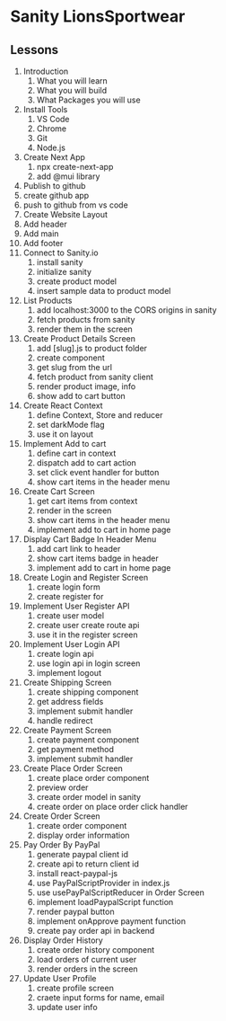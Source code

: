 # Sanity LionsSportwear

## Lessons

1.  Introduction
    1. What you will learn
    2. What you will build
    3. What Packages you will use
2.  Install Tools
    1. VS Code
    2. Chrome
    3. Git
    4. Node.js
3.  Create Next App
    1. npx create-next-app
    2. add @mui library
4.  Publish to github
5.  create github app
6.  push to github from vs code
7.  Create Website Layout
8.  Add header
9.  Add main
10. Add footer
11. Connect to Sanity.io
    1. install sanity
    2. initialize sanity
    3. create product model
    4. insert sample data to product model
12. List Products
    1. add localhost:3000 to the CORS origins in sanity
    2. fetch products from sanity
    3. render them in the screen
13. Create Product Details Screen
    1. add [slug].js to product folder
    2. create component
    3. get slug from the url
    4. fetch product from sanity client
    5. render product image, info
    6. show add to cart button
14. Create React Context
    1. define Context, Store and reducer
    2. set darkMode flag
    3. use it on layout
15. Implement Add to cart
    1.  define cart in context
    2.  dispatch add to cart action
    3.  set click event handler for button
    4.  show cart items in the header menu
16. Create Cart Screen
    1.  get cart items from context
    2.  render in the screen
    3.  show cart items in the header menu
    4.  implement add to cart in home page
17. Display Cart Badge In Header Menu
    1.  add cart link to header
    2.  show cart items badge in header
    3.  implement add to cart in home page
18. Create Login and Register Screen
    1.  create login form
    2.  create register for
19. Implement User Register API
    1.  create user model
    2.  create user create route api
    3.  use it in the register screen
20. Implement User Login API
    1.  create login api
    2.  use login api in login screen
    3.  implement logout
21. Create Shipping Screen
    1.  create shipping component
    2.  get address fields
    3.  implement submit handler
    4.  handle redirect
22. Create Payment Screen
    1.  create payment component
    2.  get payment method
    3.  implement submit handler
23. Create Place Order Screen
    1.  create place order component
    2.  preview order
    3.  create order model in sanity
    4.  create order on place order click handler
24. Create Order Screen
    1.  create order component
    2.  display order information
25. Pay Order By PayPal
    1.  generate paypal client id
    2.  create api to return client id
    3.  install react-paypal-js
    4.  use PayPalScriptProvider in index.js
    5.  use usePayPalScriptReducer in Order Screen
    6.  implement loadPaypalScript function
    7.  render paypal button
    8.  implement onApprove payment function
    9.  create pay order api in backend
26. Display Order History
    1.  create order history component
    2.  load orders of current user
    3.  render orders in the screen
27. Update User Profile
    1.  create profile screen
    2.  craete input forms for name, email
    3.  update user info
